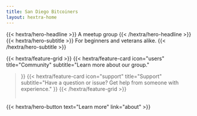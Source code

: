 ```yaml
---
title: San Diego Bitcoiners
layout: hextra-home
---
```


<div class="hx-mt-6 hx-mb-6">
{{< hextra/hero-headline >}}
  A meetup group
{{< /hextra/hero-headline >}}
</div>

<div class="hx-mb-12">
{{< hextra/hero-subtitle >}}
  For beginners and veterans alike.
{{< /hextra/hero-subtitle >}}
</div>

<div class="hx-mt-6"></div>

{{< hextra/feature-grid >}}
  {{< hextra/feature-card
    icon="users"
    title="Community"
    subtitle="Learn more about our group."
  >}}
  {{< hextra/feature-card
    icon="support"
    title="Support"
    subtitle="Have a question or issue? Get help from someone with experience."
  >}}
{{< /hextra/feature-grid >}}
<br /><br />
<div class="hx-mb-6">
{{< hextra/hero-button text="Learn more" link="about" >}}
</div>
